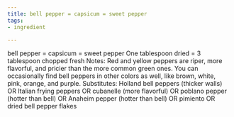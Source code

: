 ```yaml
---
title: bell pepper = capsicum = sweet pepper
tags:
- ingredient

---
```

bell pepper = capsicum = sweet pepper One tablespoon dried = 3 tablespoon chopped fresh Notes: Red and yellow peppers are riper, more flavorful, and pricier than the more common green ones. You can occasionally find bell peppers in other colors as well, like brown, white, pink, orange, and purple. Substitutes: Holland bell peppers (thicker walls) OR Italian frying peppers OR cubanelle (more flavorful) OR poblano pepper (hotter than bell) OR Anaheim pepper (hotter than bell) OR pimiento OR dried bell pepper flakes
